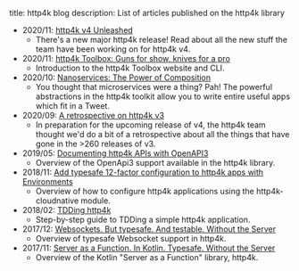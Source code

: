 title: http4k blog
description: List of articles published on the http4k library

* 2020/11: [http4k v4 Unleashed](./http4k_v4)
    - There's a new major http4k release! Read about all the new stuff the team have been working on for http4k v4.
* 2020/11: [http4k Toolbox: Guns for show, knives for a pro](./toolbox)
    - Introduction to the http4k Toolbox website and CLI.
* 2020/10: [Nanoservices: The Power of Composition](./nanoservices)
    - You thought that microservices were a thing? Pah! The powerful abstractions in the http4k toolkit allow you to write entire useful apps which fit in a Tweet.
* 2020/09: [A retrospective on http4k v3](./retrospective_v3)
    - In preparation for the upcoming release of v4, the http4k team thought we'd do a bit of a retrospective about all the things that have gone in the >260 releases of v3.
* 2019/05: [Documenting http4k APIs with OpenAPI3](./documenting_apis_with_openapi)
    - Overview of the OpenApi3 support available in the http4k library.
* 2018/11: [Add typesafe 12-factor configuration to http4k apps with Environments](./typesafe_configuration)
    - Overview of how to configure http4k applications using the http4k-cloudnative module.
* 2018/02: [TDDing http4k](./tdding_http4k)
    - Step-by-step guide to TDDing a simple http4k application.
* 2017/12: [Websockets. But typesafe. And testable. Without the Server](./typesafe_websockets)
    - Overview of typesafe Websocket support in http4k.
* 2017/11: [Server as a Function. In Kotlin. Typesafe. Without the Server](./meet_http4k)
    - Overview of the Kotlin "Server as a Function" library, http4k.
